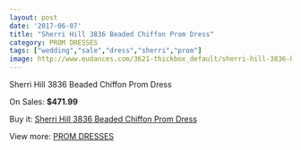 ```yaml
---
layout: post
date: '2017-06-07'
title: "Sherri Hill 3836 Beaded Chiffon Prom Dress"
category: PROM DRESSES
tags: ["wedding","sale","dress","sherri","prom"]
image: http://www.eudances.com/3621-thickbox_default/sherri-hill-3836-beaded-chiffon-prom-dress.jpg
---
```

Sherri Hill 3836 Beaded Chiffon Prom Dress

On Sales: **$471.99**
<a href="https://www.eudances.com/en/prom-dresses/1216-sherri-hill-3836-beaded-chiffon-prom-dress.html"><amp-img layout="responsive" width="600" height="600" src="//www.eudances.com/3621-thickbox_default/sherri-hill-3836-beaded-chiffon-prom-dress.jpg" alt="Sherri Hill 3836 Beaded Chiffon Prom Dress 0" /></a>
<a href="https://www.eudances.com/en/prom-dresses/1216-sherri-hill-3836-beaded-chiffon-prom-dress.html"><amp-img layout="responsive" width="600" height="600" src="//www.eudances.com/3626-thickbox_default/sherri-hill-3836-beaded-chiffon-prom-dress.jpg" alt="Sherri Hill 3836 Beaded Chiffon Prom Dress 1" /></a>
<a href="https://www.eudances.com/en/prom-dresses/1216-sherri-hill-3836-beaded-chiffon-prom-dress.html"><amp-img layout="responsive" width="600" height="600" src="//www.eudances.com/3625-thickbox_default/sherri-hill-3836-beaded-chiffon-prom-dress.jpg" alt="Sherri Hill 3836 Beaded Chiffon Prom Dress 2" /></a>
<a href="https://www.eudances.com/en/prom-dresses/1216-sherri-hill-3836-beaded-chiffon-prom-dress.html"><amp-img layout="responsive" width="600" height="600" src="//www.eudances.com/3624-thickbox_default/sherri-hill-3836-beaded-chiffon-prom-dress.jpg" alt="Sherri Hill 3836 Beaded Chiffon Prom Dress 3" /></a>
<a href="https://www.eudances.com/en/prom-dresses/1216-sherri-hill-3836-beaded-chiffon-prom-dress.html"><amp-img layout="responsive" width="600" height="600" src="//www.eudances.com/3623-thickbox_default/sherri-hill-3836-beaded-chiffon-prom-dress.jpg" alt="Sherri Hill 3836 Beaded Chiffon Prom Dress 4" /></a>
<a href="https://www.eudances.com/en/prom-dresses/1216-sherri-hill-3836-beaded-chiffon-prom-dress.html"><amp-img layout="responsive" width="600" height="600" src="//www.eudances.com/3622-thickbox_default/sherri-hill-3836-beaded-chiffon-prom-dress.jpg" alt="Sherri Hill 3836 Beaded Chiffon Prom Dress 5" /></a>

Buy it: [Sherri Hill 3836 Beaded Chiffon Prom Dress](https://www.eudances.com/en/prom-dresses/1216-sherri-hill-3836-beaded-chiffon-prom-dress.html "Sherri Hill 3836 Beaded Chiffon Prom Dress")

View more: [PROM DRESSES](https://www.eudances.com/en/13-prom-dresses "PROM DRESSES")